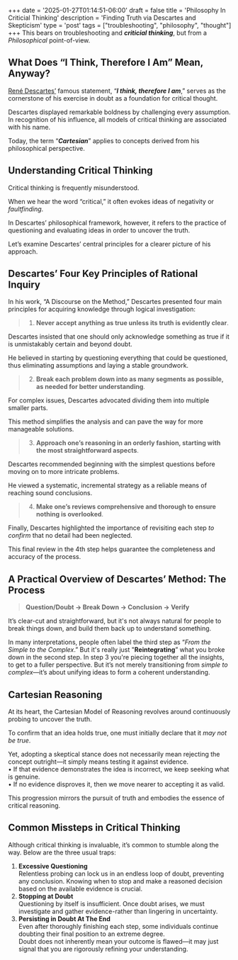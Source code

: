 +++
date = '2025-01-27T01:14:51-06:00'
draft = false
title = 'Philosophy In Criticial Thinking'
description = 'Finding Truth via Descartes and Skepticism'
type = 'post'
tags = ["troubleshooting", "philosophy", "thought"]
+++
This bears on troubleshooting and ***criticial thinking***, but from a *Philosophical* point-of-view.

## What Does “I Think, Therefore I Am” Mean, Anyway?

[René Descartes’](https://en.wikipedia.org/wiki/René_Descartes) famous statement, “***I think, therefore I am***,” serves as the cornerstone of his exercise in doubt as a foundation for critical thought. <br />

Descartes displayed remarkable boldness by challenging every assumption. In recognition of his influence, all models of critical thinking are associated with his name. <br />

Today, the term “***Cartesian***” applies to concepts derived from his philosophical perspective. <br />

## Understanding Critical Thinking

Critical thinking is frequently misunderstood. <br />

When we hear the word “critical,” it often evokes ideas of negativity or *faultfinding*. <br />

In Descartes’ philosophical framework, however, it refers to the practice of questioning and evaluating ideas in order to uncover the truth. <br />

Let’s examine Descartes’ central principles for a clearer picture of his approach.

## Descartes’ Four Key Principles of Rational Inquiry

In his work, “A Discourse on the Method,” Descartes presented four main principles for acquiring knowledge through logical investigation: <br />

> 1. **Never accept anything as true unless its truth is evidently clear**.

Descartes insisted that one should only acknowledge something as true if it is unmistakably certain and beyond doubt. <br />

He believed in starting by questioning everything that could be questioned, thus eliminating assumptions and laying a stable groundwork.

> 2. **Break each problem down into as many segments as possible, as needed for better understanding**.

For complex issues, Descartes advocated dividing them into multiple smaller parts. <br />

This method simplifies the analysis and can pave the way for more manageable solutions.

> 3. **Approach one’s reasoning in an orderly fashion, starting with the most straightforward aspects**.

Descartes recommended beginning with the simplest questions before moving on to more intricate problems. <br />

He viewed a systematic, incremental strategy as a reliable means of reaching sound conclusions.

> 4. **Make one’s reviews comprehensive and thorough to ensure nothing is overlooked**.

Finally, Descartes highlighted the importance of revisiting each step *to confirm* that no detail had been neglected. <br />

This final review in the 4th step helps guarantee the completeness and accuracy of the process.

## A Practical Overview of Descartes’ Method: The Process

> **Question/Doubt → Break Down → Conclusion → Verify**

It’s clear-cut and straightforward, but it's not always natural for people to break things down, and build them back up to understand something.  <br />

In many interpretations, people often label the third step as “*From the Simple to the Complex*.”  But it's really just "**Reintegrating**” what you broke down in the second step.  In step 3 you're piecing together all the insights, to get to a fuller perspective.  But it’s not merely transitioning from *simple to complex*—it’s about unifying ideas to form a coherent understanding. <br />

## Cartesian Reasoning

At its heart, the Cartesian Model of Reasoning revolves around continuously probing to uncover the truth. <br />

To confirm that an idea holds true, one must initially declare that it *may not be true*. <br />

Yet, adopting a skeptical stance does not necessarily mean rejecting the concept outright—it simply means testing it against evidence. <br />
•	If that evidence demonstrates the idea is incorrect, we keep seeking what is genuine. <br />
•	If no evidence disproves it, then we move nearer to accepting it as valid. <br />

This progression mirrors the pursuit of truth and embodies the essence of critical reasoning.

## Common Missteps in Critical Thinking

Although critical thinking is invaluable, it’s common to stumble along the way. Below are the three usual traps: <br />
1.	**Excessive Questioning** <br />
Relentless probing can lock us in an endless loop of doubt, preventing any conclusion. Knowing when to stop and make a reasoned decision based on the available evidence is crucial. <br />
2.	**Stopping at Doubt** <br />
Questioning by itself is insufficient. Once doubt arises, we must investigate and gather evidence-rather than lingering in uncertainty. <br />
3.	**Persisting in Doubt At The End** <br />
Even after thoroughly finishing each step, some individuals continue doubting their final position to an extreme degree. <br />
Doubt does not inherently mean your outcome is flawed—it may just signal that you are rigorously refining your understanding.